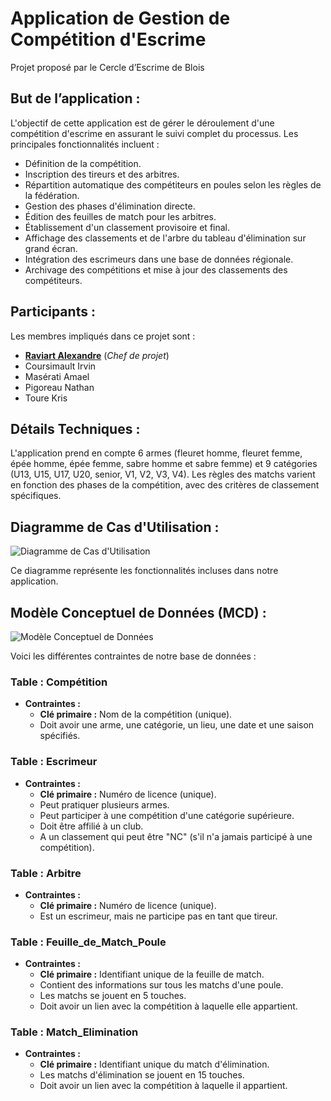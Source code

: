 # Application de Gestion de Compétition d'Escrime

Projet proposé par le Cercle d’Escrime de Blois

## But de l’application :

L'objectif de cette application est de gérer le déroulement d'une compétition d'escrime en assurant le suivi complet du processus. Les principales fonctionnalités incluent :

- Définition de la compétition.
- Inscription des tireurs et des arbitres.
- Répartition automatique des compétiteurs en poules selon les règles de la fédération.
- Gestion des phases d'élimination directe.
- Édition des feuilles de match pour les arbitres.
- Établissement d'un classement provisoire et final.
- Affichage des classements et de l'arbre du tableau d'élimination sur grand écran.
- Intégration des escrimeurs dans une base de données régionale.
- Archivage des compétitions et mise à jour des classements des compétiteurs.

## Participants :

Les membres impliqués dans ce projet sont :

- <u>**Raviart Alexandre**</u> (*Chef de projet*)
- Coursimault Irvin
- Masérati Amael
- Pigoreau Nathan 
- Toure Kris

## Détails Techniques :

L'application prend en compte 6 armes (fleuret homme, fleuret femme, épée homme, épée femme, sabre homme et sabre femme) et 9 catégories (U13, U15, U17, U20, senior, V1, V2, V3, V4). Les règles des matchs varient en fonction des phases de la compétition, avec des critères de classement spécifiques.

## Diagramme de Cas d'Utilisation :

![Diagramme de Cas d'Utilisation](lien)

Ce diagramme représente les fonctionnalités incluses dans notre application.

## Modèle Conceptuel de Données (MCD) :

![Modèle Conceptuel de Données](lien)

Voici les différentes contraintes de notre base de données :

### Table : Compétition
- **Contraintes :**
  - **Clé primaire :** Nom de la compétition (unique).
  - Doit avoir une arme, une catégorie, un lieu, une date et une saison spécifiés.

### Table : Escrimeur
- **Contraintes :**
  - **Clé primaire :** Numéro de licence (unique).
  - Peut pratiquer plusieurs armes.
  - Peut participer à une compétition d'une catégorie supérieure.
  - Doit être affilié à un club.
  - A un classement qui peut être "NC" (s'il n'a jamais participé à une compétition).

### Table : Arbitre
- **Contraintes :**
  - **Clé primaire :** Numéro de licence (unique).
  - Est un escrimeur, mais ne participe pas en tant que tireur.

### Table : Feuille_de_Match_Poule
- **Contraintes :**
  - **Clé primaire :** Identifiant unique de la feuille de match.
  - Contient des informations sur tous les matchs d'une poule.
  - Les matchs se jouent en 5 touches.
  - Doit avoir un lien avec la compétition à laquelle elle appartient.

### Table : Match_Elimination
- **Contraintes :**
  - **Clé primaire :** Identifiant unique du match d'élimination.
  - Les matchs d'élimination se jouent en 15 touches.
  - Doit avoir un lien avec la compétition à laquelle il appartient.


